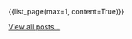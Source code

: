 <!--
    title: Blog
-->

{{list_page(max=1, content=True)}}

<p>
<a href="/archive.html">View all posts...</a>
</p>
